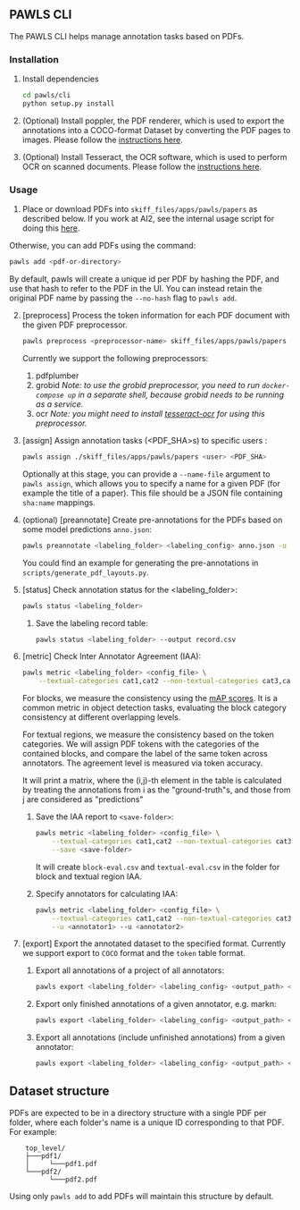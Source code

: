 ## PAWLS CLI

The PAWLS CLI helps manage annotation tasks based on PDFs.

### Installation

1. Install dependencies

    ```bash
    cd pawls/cli
    python setup.py install
    ```

2. (Optional) Install poppler, the PDF renderer, which is used to export the annotations into a COCO-format Dataset by converting the PDF pages to images.
Please follow the [instructions here](https://github.com/Belval/pdf2image#windows). 

3. (Optional) Install Tesseract, the OCR software, which is used to perform OCR on scanned documents.
Please follow the [instructions here](https://tesseract-ocr.github.io/tessdoc/Installation.html).

### Usage

1. Place or download PDFs into `skiff_files/apps/pawls/papers` as described below. If you work at AI2, see the internal usage script for doing this [here](../../scripts/ai2-internal). 

Otherwise, you can add PDFs using the command:
```bash
pawls add <pdf-or-directory>
```

By default, pawls will create a unique id per PDF by hashing the PDF, and use that hash to refer to the PDF in the UI.
You can instead retain the original PDF name by passing the `--no-hash` flag to `pawls add`.

2. [preprocess] Process the token information for each PDF document with the given PDF preprocessor.
    ```bash
    pawls preprocess <preprocessor-name> skiff_files/apps/pawls/papers
    ```
    Currently we support the following preprocessors:
    1. pdfplumber
    2. grobid *Note: to use the grobid preprocessor, you need to run `docker-compose up` in a separate shell, because grobid needs to be running as a service.*
    3. ocr *Note: you might need to install [tesseract-ocr](https://tesseract-ocr.github.io/tessdoc/Installation.html) for using this preprocessor.*

3. [assign] Assign annotation tasks (<PDF_SHA>s) to specific users <user>:
    ```bash
    pawls assign ./skiff_files/apps/pawls/papers <user> <PDF_SHA>
    ```
    Optionally at this stage, you can provide a `--name-file` argument to `pawls assign`,
    which allows you to specify a name for a given PDF (for example the title of a paper).
    This file should be a JSON file containing `sha:name` mappings.

4. (optional) [preannotate] Create pre-annotations for the PDFs based on some model predictions `anno.json`:
    ```bash
    pawls preannotate <labeling_folder> <labeling_config> anno.json -u <user>
    ```
    You could find an example for generating the pre-annotations in `scripts/generate_pdf_layouts.py`.

5. [status] Check annotation status for the <labeling_folder>:
    ```bash
    pawls status <labeling_folder>
    ```

    1. Save the labeling record table:
        ```bash
        pawls status <labeling_folder> --output record.csv
        ```

6. [metric] Check Inter Annotator Agreement (IAA):
    ```bash
    pawls metric <labeling_folder> <config_file> \
        --textual-categories cat1,cat2 --non-textual-categories cat3,cat4
    ```
    For blocks, we measure the consistency using the [mAP scores](https://jonathan-hui.medium.com/map-mean-average-precision-for-object-detection-45c121a31173). It is a common metric 
    in object detection tasks, evaluating the block category consistency at different overlapping 
    levels.


    For textual regions, we measure the consistency based on the token categories. 
    We will assign PDF tokens with the categories of the contained blocks, and compare
    the label of the same token across annotators. The agreement level is measured via 
    token accuracy. 

    It will print a matrix, where the (i,j)-th element in the table is calculated by 
    treating the annotations from i as the "ground-truth"s, and those from j are 
    considered as "predictions"

    1. Save the IAA report to `<save-folder>`:
        ```bash
        pawls metric <labeling_folder> <config_file> \
            --textual-categories cat1,cat2 --non-textual-categories cat3,cat4 \
            --save <save-folder>
        ```
        It will create `block-eval.csv` and `textual-eval.csv` in the folder for block and textual 
        region IAA. 
    
    2. Specify annotators for calculating IAA:
        ```bash
        pawls metric <labeling_folder> <config_file> \
            --textual-categories cat1,cat2 --non-textual-categories cat3,cat4 \
            --u <annotator1> --u <annotator2>
        ```
        
7. [export] Export the annotated dataset to the specified format. Currently we support export to `COCO` format and the `token` table format. 

    1. Export all annotations of a project of all annotators:
        ```bash
        pawls export <labeling_folder> <labeling_config> <output_path> <format>
        ```

    2. Export only finished annotations of a given annotator, e.g. markn:
        ```bash
        pawls export <labeling_folder> <labeling_config> <output_path> <format> -u markn
        ```

    3. Export all annotations (include unfinished annotations) from a given annotator: 
        ```bash
        pawls export <labeling_folder> <labeling_config> <output_path> <format> -u markn --include-unfinished
        ```

## Dataset structure

PDFs are expected to be in a directory structure with a single PDF per folder, where each folder's name is a unique ID corresponding to that PDF. For example:
```
    top_level/
    ├───pdf1/
    │     └───pdf1.pdf
    └───pdf2/
          └───pdf2.pdf
```

Using only `pawls add` to add PDFs will maintain this structure by default.
